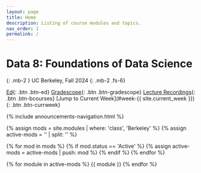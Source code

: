 ```yaml
---
layout: page
title: Home
description: Listing of course modules and topics.
nav_order: 1
permalink: /
---
```


# **Data 8: Foundations of Data Science**

{: .mb-2 }
UC Berkeley, Fall 2024
{: .mb-2 .fs-6}

[Ed](https://edstem.org/us/courses/64093/discussion/){: .btn .btn-ed}
[Gradescope](https://www.gradescope.com/courses/835871){: .btn .btn-gradescope}
[Lecture Recordings](https://bcourses.berkeley.edu/courses/1538208/external_tools/90481){: .btn .btn-bcourses}
[Jump to Current Week](#week-{{ site.current_week }}){: .btn .btn-currweek}

{% include announcements-navigation.html %}

{% assign mods = site.modules | where: 'class', 'Berkeley' %}
{% assign active-mods = '' | split: '' %}

{% for mod in mods %}
  {% if mod.status == 'Active' %}
    {% assign active-mods = active-mods | push: mod %}
  {% endif %}
{% endfor %}

{% for module in active-mods %}
  {{ module }}
{% endfor %}

<script src="{{ '/assets/scripts/announcement-navigation.js' | relative_url }}"></script>